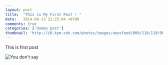 ```yaml
---
layout: post
title:  "This is My First Post ! "
date:   2014-08-13 22:25:04 +0700
comments: true
categories: ['dummy post']
thumbnail: 'http://i0.kym-cdn.com/photos/images/newsfeed/000/210/119/9b3.png'
---
```

This is first post

![You don't say](http://i0.kym-cdn.com/photos/images/newsfeed/000/210/119/9b3.png)